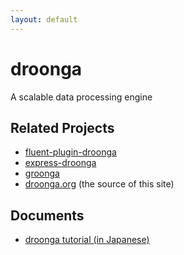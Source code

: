 ```yaml
---
layout: default
---
```


<div class="jumbotron">
<h1>droonga</h1>
<p>A scalable data processing engine</p>
</div>

## Related Projects

* [fluent-plugin-droonga](https://github.com/droonga/fluent-plugin-droonga)
* [express-droonga](https://github.com/droonga/express-droonga)
* [groonga](http://groonga.org/)
* [droonga.org](https://github.com/droonga/droonga.org) (the source of this site)

## Documents

* [droonga tutorial (in Japanese)](/tutorial)
